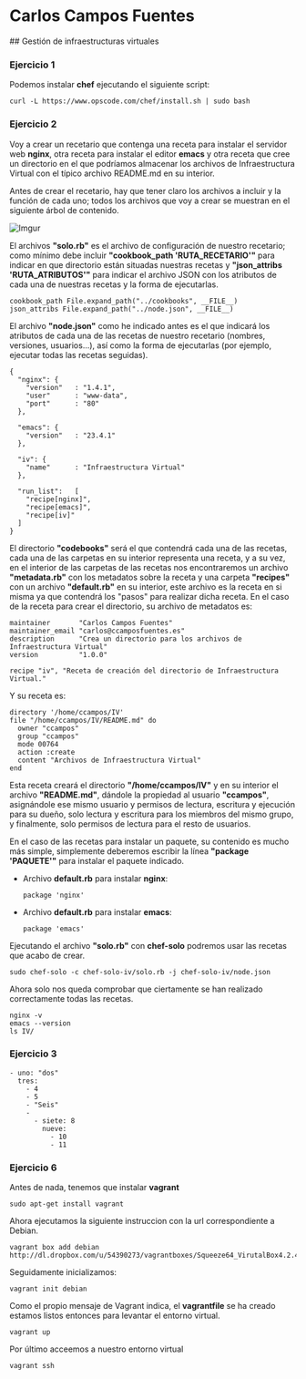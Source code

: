# Carlos Campos Fuentes
## Gestión de infraestructuras virtuales

### Ejercicio 1
Podemos instalar **chef** ejecutando el siguiente script:

    curl -L https://www.opscode.com/chef/install.sh | sudo bash

### Ejercicio 2
Voy a crear un recetario que contenga una receta para instalar el servidor web **nginx**, otra receta para instalar el editor **emacs** y otra receta que cree un directorio en el que podríamos almacenar los archivos de Infraestructura Virtual con el típico archivo README.md en su interior.  

Antes de crear el recetario, hay que tener claro los archivos a incluir y la función de cada uno; todos los archivos que voy a crear se muestran en el siguiente árbol de contenido.

![Imgur](http://i.imgur.com/8M9MP7p.png)

El archivos **"solo.rb"** es el archivo de configuración de nuestro recetario; como mínimo debe incluir **"cookbook_path 'RUTA_RECETARIO'"** para indicar en que directorio están situadas nuestras recetas y **"json_attribs 'RUTA_ATRIBUTOS'"** para indicar el archivo JSON con los atributos de cada una de nuestras recetas y la forma de ejecutarlas.

    cookbook_path File.expand_path("../cookbooks", __FILE__)
    json_attribs File.expand_path("../node.json", __FILE__)


El archivo **"node.json"** como he indicado antes es el que indicará los atributos de cada una de las recetas de nuestro recetario (nombres, versiones, usuarios...), así como la forma de ejecutarlas (por ejemplo, ejecutar todas las recetas seguidas).

    {
      "nginx": {
        "version"	: "1.4.1",
        "user"		: "www-data",
        "port"		: "80"
      },

      "emacs": {
        "version"	: "23.4.1"
      },

      "iv": {
        "name"		: "Infraestructura Virtual"
      },

      "run_list":	[
        "recipe[nginx]",
        "recipe[emacs]",
        "recipe[iv]"
      ]
    }

El directorio **"codebooks"** será el que contendrá cada una de las recetas, cada una de las carpetas en su interior representa una receta, y a su vez, en el interior de las carpetas de las recetas nos encontraremos un archivo **"metadata.rb"** con los metadatos sobre la receta y una carpeta **"recipes"** con un archivo **"default.rb"** en su interior, este archivo es la receta en si misma ya que contendrá los "pasos" para realizar dicha receta. En el caso de la receta para crear el directorio, su archivo de metadatos es:

    maintainer       "Carlos Campos Fuentes"
    maintainer_email "carlos@ccamposfuentes.es"
    description      "Crea un directorio para los archivos de Infraestructura Virtual"
    version          "1.0.0"

    recipe "iv", "Receta de creación del directorio de Infraestructura Virtual."

Y su receta es:

    directory '/home/ccampos/IV'
    file "/home/ccampos/IV/README.md" do
      owner "ccampos"
      group "ccampos"
      mode 00764
      action :create
      content "Archivos de Infraestructura Virtual"
    end

Esta receta creará el directorio **"/home/ccampos/IV"** y en su interior el archivo **"README.md"**, dándole la propiedad al usuario **"ccampos"**, asignándole ese mismo usuario y permisos de lectura, escritura y ejecución para su dueño, solo lectura y escritura para los miembros del mismo grupo, y finalmente, solo permisos de lectura para el resto de usuarios.

En el caso de las recetas para instalar un paquete, su contenido es mucho más simple, simplemente deberemos escribir la línea **"package 'PAQUETE'"** para instalar el paquete indicado.

* Archivo **default.rb** para instalar **nginx**:

      package 'nginx'

* Archivo **default.rb** para instalar **emacs**:

      package 'emacs'

Ejecutando el archivo **"solo.rb"** con **chef-solo** podremos usar las recetas que acabo de crear.

    sudo chef-solo -c chef-solo-iv/solo.rb -j chef-solo-iv/node.json

Ahora solo nos queda comprobar que ciertamente se han realizado correctamente todas las recetas.

    nginx -v
    emacs --version
    ls IV/

### Ejercicio 3
    - uno: "dos"  
      tres:
        - 4
        - 5
        - "Seis"
        -
          - siete: 8
            nueve:
              - 10
              - 11

### Ejercicio 6
Antes de nada, tenemos que instalar **vagrant**

    sudo apt-get install vagrant

Ahora ejecutamos la siguiente instruccion con la url correspondiente a Debian.

    vagrant box add debian http://dl.dropbox.com/u/54390273/vagrantboxes/Squeeze64_VirutalBox4.2.4.box

Seguidamente inicializamos:

    vagrant init debian

Como el propio mensaje de Vagrant indica, el **vagrantfile** se ha creado estamos listos entonces para levantar el entorno virtual.

    vagrant up

Por último acceemos a nuestro entorno virtual

    vagrant ssh
